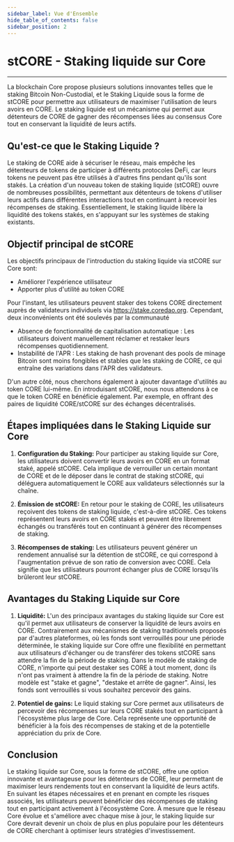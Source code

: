 ```yaml
---
sidebar_label: Vue d'Ensemble
hide_table_of_contents: false
sidebar_position: 2
---
```


# stCORE - Staking liquide sur Core

---

La blockchain Core propose plusieurs solutions innovantes telles que le staking Bitcoin Non-Custodial, et le Staking Liquide sous la forme de stCORE pour permettre aux utilisateurs de maximiser l'utilisation de leurs avoirs en CORE. Le staking liquide est un mécanisme qui permet aux détenteurs de CORE de gagner des récompenses liées au consensus Core tout en conservant la liquidité de leurs actifs.

## Qu'est-ce que le Staking Liquide ?

Le staking de CORE aide à sécuriser le réseau, mais empêche les détenteurs de tokens de participer à différents protocoles DeFi, car leurs tokens ne peuvent pas être utilisés à d'autres fins pendant qu'ils sont stakés. La création d'un nouveau token de staking liquide (stCORE) ouvre de nombreuses possibilités, permettant aux détenteurs de tokens d'utiliser leurs actifs dans différentes interactions tout en continuant à recevoir les récompenses de staking. Essentiellement, le staking liquide libère la liquidité des tokens stakés, en s'appuyant sur les systèmes de staking existants.

## Objectif principal de stCORE

Les objectifs principaux de l'introduction du staking liquide via stCORE sur Core sont:

- Améliorer l'expérience utilisateur
- Apporter plus d'utilité au token CORE

Pour l'instant, les utilisateurs peuvent staker des tokens CORE directement auprès de validateurs individuels via https://stake.coredao.org. Cependant, deux inconvénients ont été soulevés par la communauté

- Absence de fonctionnalité de capitalisation automatique : Les utilisateurs doivent manuellement réclamer et restaker leurs récompenses quotidiennement.
- Instabilité de l'APR : Les staking de hash provenant des pools de minage Bitcoin sont moins fongibles et stables que les staking de CORE, ce qui entraîne des variations dans l'APR des validateurs.

D'un autre côté, nous cherchons également à ajouter davantage d'utilités au token CORE lui-même. En introduisant stCORE, nous nous attendons à ce que le token CORE en bénéficie également. Par exemple, en offrant des paires de liquidité CORE/stCORE sur des échanges décentralisés.

## Étapes impliquées dans le Staking Liquide sur Core

1. **Configuration du Staking:** Pour participer au staking liquide sur Core, les utilisateurs doivent convertir leurs avoirs en CORE en un format staké, appelé stCORE. Cela implique de verrouiller un certain montant de CORE et de le déposer dans le contrat de staking stCORE, qui déléguera automatiquement le CORE aux validateurs sélectionnés sur la chaîne.

2. **Émission de stCORE:** En retour pour le staking de CORE, les utilisateurs reçoivent des tokens de staking liquide, c'est-à-dire stCORE. Ces tokens représentent leurs avoirs en CORE stakés et peuvent être librement échangés ou transférés tout en continuant à générer des récompenses de staking.

3. **Récompenses de staking:** Les utilisateurs peuvent générer un rendement annualisé sur la détention de stCORE, ce qui correspond à l'augmentation prévue de son ratio de conversion avec CORE. Cela signifie que les utilisateurs pourront échanger plus de CORE lorsqu'ils brûleront leur stCORE.

## Avantages du Staking Liquide sur Core

1. **Liquidité:** L'un des principaux avantages du staking liquide sur Core est qu'il permet aux utilisateurs de conserver la liquidité de leurs avoirs en CORE. Contrairement aux mécanismes de staking traditionnels proposés par d'autres plateformes, où les fonds sont verrouillés pour une période déterminée, le staking liquide sur Core offre une flexibilité en permettant aux utilisateurs d'échanger ou de transférer des tokens stCORE sans attendre la fin de la période de staking. Dans le modèle de staking de CORE, n'importe qui peut destaker ses CORE à tout moment, donc ils n'ont pas vraiment à attendre la fin de la période de staking. Notre modèle est "stake et gagne", "destake et arrête de gagner". Ainsi, les fonds sont verrouillés si vous souhaitez percevoir des gains.

2. **Potentiel de gains:** Le liquid staking sur Core permet aux utilisateurs de percevoir des récompenses sur leurs CORE stakés tout en participant à l'écosystème plus large de Core. Cela représente une opportunité de bénéficier à la fois des récompenses de staking et de la potentielle appréciation du prix de Core.

## Conclusion

Le staking liquide sur Core, sous la forme de stCORE, offre une option innovante et avantageuse pour les détenteurs de CORE, leur permettant de maximiser leurs rendements tout en conservant la liquidité de leurs actifs. En suivant les étapes nécessaires et en prenant en compte les risques associés, les utilisateurs peuvent bénéficier des récompenses de staking tout en participant activement à l'écosystème Core. À mesure que le réseau Core évolue et s'améliore avec chaque mise à jour, le staking liquide sur Core devrait devenir un choix de plus en plus populaire pour les détenteurs de CORE cherchant à optimiser leurs stratégies d'investissement.
